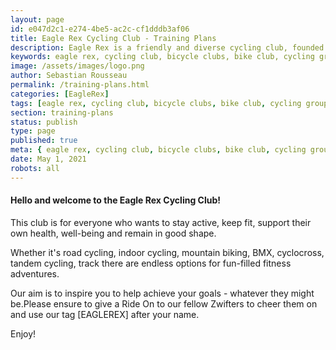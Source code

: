 ```yaml
---
layout: page
id: e047d2c1-e274-4be5-ac2c-cf1dddb3af06
title: Eagle Rex Cycling Club - Training Plans
description: Eagle Rex is a friendly and diverse cycling club, founded in 2021 and based in London, UK.
keywords: eagle rex, cycling club, bicycle clubs, bike club, cycling group, london, uk
image: /assets/images/logo.png
author: Sebastian Rousseau
permalink: /training-plans.html
categories: [EagleRex]
tags: [eagle rex, cycling club, bicycle clubs, bike club, cycling group, london, uk]
section: training-plans
status: publish
type: page
published: true
meta: { eagle rex, cycling club, bicycle clubs, bike club, cycling group, london, uk}
date: May 1, 2021 
robots: all
---
```

#### Hello and welcome to the Eagle Rex Cycling Club!

This club is for everyone who wants to stay active, keep fit, support their own health, well-being and remain in good shape.

Whether it's road cycling, indoor cycling, mountain biking, BMX, cyclocross, tandem cycling, track there are endless options for fun-filled fitness adventures.

Our aim is to inspire you to help achieve your goals - whatever they might be.Please ensure to give a Ride On to our fellow Zwifters to cheer them on and use our tag [EAGLEREX] after your name.

Enjoy!

